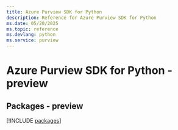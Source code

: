 ```yaml
---
title: Azure Purview SDK for Python
description: Reference for Azure Purview SDK for Python
ms.date: 05/20/2025
ms.topic: reference
ms.devlang: python
ms.service: purview
---
```

# Azure Purview SDK for Python - preview
## Packages - preview
[!INCLUDE [packages](purview-index.md)]